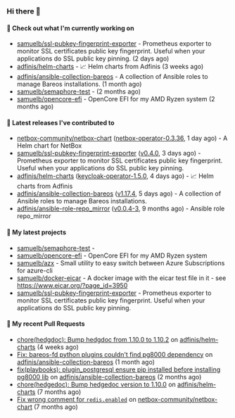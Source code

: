 ### Hi there 👋

#### 👷 Check out what I'm currently working on

- [samuelb/ssl-pubkey-fingerprint-exporter](https://github.com/samuelb/ssl-pubkey-fingerprint-exporter) - Prometheus exporter to monitor SSL certificates public key fingerprint. Useful when your applications do SSL public key pinning.  (2 days ago)
- [adfinis/helm-charts](https://github.com/adfinis/helm-charts) - 📈 Helm charts from Adfinis (3 weeks ago)
- [adfinis/ansible-collection-bareos](https://github.com/adfinis/ansible-collection-bareos) - A collection of Ansible roles to manage Bareos installations. (1 month ago)
- [samuelb/semaphore-test](https://github.com/samuelb/semaphore-test) -  (2 months ago)
- [samuelb/opencore-efi](https://github.com/samuelb/opencore-efi) - OpenCore EFI for my AMD Ryzen system (2 months ago)

#### 🔭 Latest releases I've contributed to

- [netbox-community/netbox-chart](https://github.com/netbox-community/netbox-chart) ([netbox-operator-0.3.36](https://github.com/netbox-community/netbox-chart/releases/tag/netbox-operator-0.3.36), 1 day ago) - A Helm chart for NetBox
- [samuelb/ssl-pubkey-fingerprint-exporter](https://github.com/samuelb/ssl-pubkey-fingerprint-exporter) ([v0.4.0](https://github.com/samuelb/ssl-pubkey-fingerprint-exporter/releases/tag/v0.4.0), 3 days ago) - Prometheus exporter to monitor SSL certificates public key fingerprint. Useful when your applications do SSL public key pinning. 
- [adfinis/helm-charts](https://github.com/adfinis/helm-charts) ([keycloak-operator-1.5.0](https://github.com/adfinis/helm-charts/releases/tag/keycloak-operator-1.5.0), 4 days ago) - 📈 Helm charts from Adfinis
- [adfinis/ansible-collection-bareos](https://github.com/adfinis/ansible-collection-bareos) ([v1.17.4](https://github.com/adfinis/ansible-collection-bareos/releases/tag/v1.17.4), 5 days ago) - A collection of Ansible roles to manage Bareos installations.
- [adfinis/ansible-role-repo_mirror](https://github.com/adfinis/ansible-role-repo_mirror) ([v0.0.4-3](https://github.com/adfinis/ansible-role-repo_mirror/releases/tag/v0.0.4-3), 9 months ago) - Ansible role repo_mirror

#### 🌱 My latest projects

- [samuelb/semaphore-test](https://github.com/samuelb/semaphore-test) - 
- [samuelb/opencore-efi](https://github.com/samuelb/opencore-efi) - OpenCore EFI for my AMD Ryzen system
- [samuelb/azx](https://github.com/samuelb/azx) - Small utility to easy switch between Azure Subscriptions for azure-cli
- [samuelb/docker-eicar](https://github.com/samuelb/docker-eicar) - A docker image with the eicar test file in it - see https://www.eicar.org/?page_id=3950
- [samuelb/ssl-pubkey-fingerprint-exporter](https://github.com/samuelb/ssl-pubkey-fingerprint-exporter) - Prometheus exporter to monitor SSL certificates public key fingerprint. Useful when your applications do SSL public key pinning. 

#### 🔨 My recent Pull Requests

- [chore(hedgdoc): Bump hedgdoc from 1.10.0 to 1.10.2](https://github.com/adfinis/helm-charts/pull/1381) on [adfinis/helm-charts](https://github.com/adfinis/helm-charts) (4 weeks ago)
- [Fix: bareos-fd python plugins couldn&#39;t find pg8000 dependency](https://github.com/adfinis/ansible-collection-bareos/pull/54) on [adfinis/ansible-collection-bareos](https://github.com/adfinis/ansible-collection-bareos) (1 month ago)
- [fix(playbooks): plugin_postgresql ensure pip installed before installing pg8000 lib](https://github.com/adfinis/ansible-collection-bareos/pull/50) on [adfinis/ansible-collection-bareos](https://github.com/adfinis/ansible-collection-bareos) (2 months ago)
- [chore(hedgedoc): Bump hedgedoc version to 1.10.0](https://github.com/adfinis/helm-charts/pull/1313) on [adfinis/helm-charts](https://github.com/adfinis/helm-charts) (7 months ago)
- [Fix wrong comment for `redis.enabled`](https://github.com/netbox-community/netbox-chart/pull/336) on [netbox-community/netbox-chart](https://github.com/netbox-community/netbox-chart) (7 months ago)
